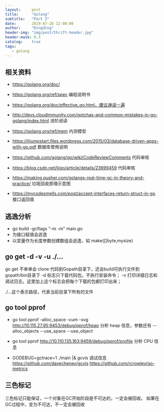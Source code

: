 ```yaml
---
layout:     post
title:      "Golang"
subtitle:   "Part 2"
date:       2019-07-28 12:00:00
author:     "Dingding"
header-img: "img/post/thrift-header.jpg"
header-mask: 0.3
catalog:    true
tags:  
   - golang
---
```


## 相关资料
* https://golang.org/doc/
* https://golang.org/ref/spec 编程说明书
* https://golang.org/doc/effective_go.html，建议通读一遍
* http://devs.cloudimmunity.com/gotchas-and-common-mistakes-in-go-golang/index.html 进阶阅读
* https://golang.org/ref/mem 内测模型
* https://itjumpstart.files.wordpress.com/2015/03/database-driven-apps-with-go.pdf 数据库使用说明
* https://github.com/golang/go/wiki/CodeReviewComments 代码审核
* https://blog.csdn.net/liigo/article/details/23699459 代码审核

* https://making.pusher.com/golangs-real-time-gc-in-theory-and-practice/ 垃圾回收原理示意图

* https://mycodesmells.com/post/accept-interfaces-return-struct-in-go 接口返回值


## 逃逸分析
* go build -gcflags "-m -m" main.go
* 为接口赋值会逃逸
* 以变量作为长度参数创建数组会逃逸，如 make([]byte,mysize)

## go get -d -v -u ./...
go get 不单单会 clone 代码到Gopath目录下，还会build可执行文件到gopath/bin目录下
-d 标志只下载代码包，不执行安装命令；
-v 打印详细日志和调试日志。这里加上这个标志会把每个下载的包都打印出来；

./...这个表示路径，代表当前目录下所有的文件

## go tool pprof
* go tool pprof -alloc_space -cum -svg http://10.115.27.95:9453/debug/pprof/heap
分析 heap 信息，参数还有 --alloc_objects  --use_space  --use_object
* go tool pprof http://10.110.135.163:9459/debug/pprof/profile
分析 CPU 信息

* GODEBUG=gctrace=1 ./main |& gcvis
调试信息
https://github.com/davecheney/gcvis
https://github.com/rcrowley/go-metrics



## 三色标记
三色标记只能保证，一个对象在GC开始阶段是不可达的，一定会被回收。
如果在GC过程中，变为不可达，不一定会被回收
